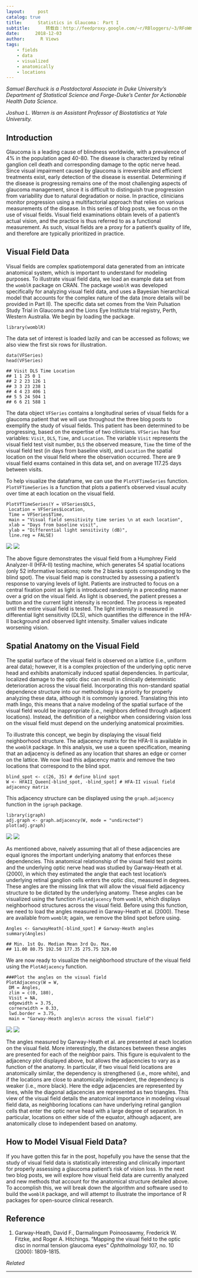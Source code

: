 ```yaml
---
layout:     post
catalog: true
title:      Statistics in Glaucoma： Part I
subtitle:      转载自：http://feedproxy.google.com/~r/RBloggers/~3/RFoWm1HGr5U/
date:      2018-12-03
author:      R Views
tags:
    - fields
    - data
    - visualized
    - anatomically
    - locations
---
```






*Samuel Berchuck is a Postdoctoral Associate in Duke University’s Department of Statistical Science and Forge-Duke’s Center for Actionable Health Data Science.*

*Joshua L. Warren is an Assistant Professor of Biostatistics at Yale University.*

## Introduction

Glaucoma is a leading cause of blindness worldwide, with a prevalence of 4% in the population aged 40-80. The disease is characterized by retinal ganglion cell death and corresponding damage to the optic nerve head. Since visual impairment caused by glaucoma is irreversible and efficient treatments exist, early detection of the disease is essential. Determining if the disease is progressing remains one of the most challenging aspects of glaucoma management, since it is difficult to distinguish true progression from variability due to natural degradation or noise. In practice, clinicians monitor progression using a multifactorial approach that relies on various measurements of the disease. In this series of blog posts, we focus on the use of visual fields. Visual field examinations obtain levels of a patient’s actual vision, and the practice is thus referred to as a functional measurement. As such, visual fields are a proxy for a patient’s quality of life, and therefore are typically prioritized in practice.

## Visual Field Data

Visual fields are complex spatiotemporal data generated from an intricate anatomical system, which is important to understand for modeling purposes. To illustrate visual field data, we load an example data set from the `womblR` package on CRAN. The package `womblR` was developed specifically for analyzing visual field data, and uses a Bayesian hierarchical model that accounts for the complex nature of the data (more details will be provided in Part II). The specific data set comes from the Vein Pulsation Study Trial in Glaucoma and the Lions Eye Institute trial registry, Perth, Western Australia. We begin by loading the package.

```
library(womblR)
```

The data set of interest is loaded lazily and can be accessed as follows; we also view the first six rows for illustration.

```
data(VFSeries)
head(VFSeries)
```

```
## Visit DLS Time Location
## 1 1 25 0 1
## 2 2 23 126 1
## 3 3 23 238 1
## 4 4 23 406 1
## 5 5 24 504 1
## 6 6 21 588 1
```

The data object `VFSeries` contains a longitudinal series of visual fields for a glaucoma patient that we will use throughout the three blog posts to exemplify the study of visual fields. This patient has been determined to be progressing, based on the expertise of two clinicians. `VFSeries` has four variables: `Visit`, `DLS`, `Time`, and `Location`. The variable `Visit` represents the visual field test visit number, `DLS` the observed measure, `Time` the time of the visual field test (in days from baseline visit), and `Location` the spatial location on the visual field where the observation occurred. There are 9 visual field exams contained in this data set, and on average 117.25 days between visits.

To help visualize the dataframe, we can use the `PlotVFTimeSeries` function. `PlotVFTimeSeries` is a function that plots a patient’s observed visual acuity over time at each location on the visual field.

```
PlotVfTimeSeries(Y = VFSeries$DLS,
 Location = VFSeries$Location,
 Time = VFSeries$Time,
 main = "Visual field sensitivity time series \n at each location",
 xlab = "Days from baseline visit",
 ylab = "Differential light sensitivity (dB)",
 line.reg = FALSE)
```

![](https://i1.wp.com/rviews.rstudio.com/post/2018-11-19-statistics-in-glaucoma-part-i_files/figure-html/unnamed-chunk-3-1.png?w=450&ssl=1)
![](https://i1.wp.com/rviews.rstudio.com/post/2018-11-19-statistics-in-glaucoma-part-i_files/figure-html/unnamed-chunk-3-1.png?w=450&ssl=1)


The above figure demonstrates the visual field from a Humphrey Field Analyzer-II (HFA-II) testing machine, which generates 54 spatial locations (only 52 informative locations; note the 2 blanks spots corresponding to the blind spot). The visual field map is constructed by assessing a patient’s response to varying levels of light. Patients are instructed to focus on a central fixation point as light is introduced randomly in a preceding manner over a grid on the visual field. As light is observed, the patient presses a button and the current light intensity is recorded. The process is repeated until the entire visual field is tested. The light intensity is measured in differential light sensitivity (DLS), which quantifies the difference in the HFA-II background and observed light intensity. Smaller values indicate worsening vision.

## Spatial Anatomy on the Visual Field

The spatial surface of the visual field is observed on a lattice (i.e., uniform areal data); however, it is a complex projection of the underlying optic nerve head and exhibits anatomically induced spatial dependencies. In particular, localized damage to the optic disc can result in clinically deterministic deterioration across the visual field. Incorporating this non-standard spatial dependence structure into our methodology is a priority for properly analyzing these data, although it is commonly ignored. Translating this into math lingo, this means that a naive modeling of the spatial surface of the visual field would be inappropriate (i.e., neighbors defined through adjacent locations). Instead, the definition of a neighbor when considering vision loss on the visual field must depend on the underlying anatomical proximities.

To illustrate this concept, we begin by displaying the visual field neighborhood structure. The adjacency matrix for the HFA-II is available in the `womblR` package. In this analysis, we use a queen specification, meaning that an adjacency is defined as any location that shares an edge or corner on the lattice. We now load this adjacency matrix and remove the two locations that correspond to the blind spot.

```
blind_spot <- c(26, 35) # define blind spot
W <- HFAII_Queen[-blind_spot, -blind_spot] # HFA-II visual field adjacency matrix
```

This adjacency structure can be displayed using the `graph.adjacency` function in the `igraph` package.

```
library(igraph)
adj.graph <- graph.adjacency(W, mode = "undirected") 
plot(adj.graph)
```

![](https://i1.wp.com/rviews.rstudio.com/post/2018-11-19-statistics-in-glaucoma-part-i_files/figure-html/unnamed-chunk-5-1.png?w=450&ssl=1)
![](https://i1.wp.com/rviews.rstudio.com/post/2018-11-19-statistics-in-glaucoma-part-i_files/figure-html/unnamed-chunk-5-1.png?w=450&ssl=1)


As mentioned above, naively assuming that all of these adjacencies are equal ignores the important underlying anatomy that enforces these dependencies. This anatomical relationship of the visual field test points and the underlying optic nerve head was studied by Garway-Heath et al. (2000), in which they estimated the angle that each test location’s underlying retinal ganglion cells enters the optic disc, measured in degrees. These angles are the missing link that will allow the visual field adjacency structure to be dictated by the underlying anatomy. These angles can be visualized using the function `PlotAdjacency` from `womblR`, which displays neighborhood structures across the visual field. Before using this function, we need to load the angles measured in Garway-Heath et al. (2000). These are available from `womblR`; again, we remove the blind spot before using.

```
Angles <- GarwayHeath[-blind_spot] # Garway-Heath angles
summary(Angles)
```

```
## Min. 1st Qu. Median Mean 3rd Qu. Max. 
## 11.00 80.75 192.50 177.35 275.75 329.00
```

We are now ready to visualize the neighborhood structure of the visual field using the `PlotAdjacency` function.

```
###Plot the angles on the visual field
PlotAdjacency(W = W, 
 DM = Angles, 
 zlim = c(0, 180), 
 Visit = NA, 
 edgewidth = 3.75,
 cornerwidth = 0.33,
 lwd.border = 3.75,
 main = "Garway-Heath angles\n across the visual field")
```

![](https://i1.wp.com/rviews.rstudio.com/post/2018-11-19-statistics-in-glaucoma-part-i_files/figure-html/unnamed-chunk-7-1.png?w=450&ssl=1)
![](https://i1.wp.com/rviews.rstudio.com/post/2018-11-19-statistics-in-glaucoma-part-i_files/figure-html/unnamed-chunk-7-1.png?w=450&ssl=1)


The angles measured by Garway-Heath et al. are presented at each location on the visual field. More interestingly, the distances between these angles are presented for each of the neighbor pairs. This figure is equivalent to the adjacency plot displayed above, but allows the adjacencies to vary as a function of the anatomy. In particular, if two visual field locations are anatomically similar, the dependency is strengthened (i.e., more white), and if the locations are close to anatomically independent, the dependency is weaker (i.e., more black). Here the edge adjacencies are represented by lines, while the diagonal adjacencies are represented as two triangles. This view of the visual field details the anatomical importance in modeling visual field data, as neighboring locations can have underlying retinal ganglion cells that enter the optic nerve head with a large degree of separation. In particular, locations on either side of the equator, although adjacent, are anatomically close to independent based on anatomy.

## How to Model Visual Field Data?

If you have gotten this far in the post, hopefully you have the sense that the study of visual field data is statistically interesting and clinically important for properly assessing a glaucoma patient’s risk of vision loss. In the next two blog posts, we will explore how visual field data are currently analyzed and new methods that account for the anatomical structure detailed above. To accomplish this, we will break down the algorithm and software used to build the `womblR` package, and will attempt to illustrate the importance of R packages for open-source clinical research.

## Reference

1. Garway-Heath, David F., Darmalingum Poinoosawmy, Frederick W. Fitzke, and Roger A. Hitchings. “Mapping the visual field to the optic disc in normal tension glaucoma eyes” *Ophthalmology* 107, no. 10 (2000): 1809-1815.


 


*Related*








---
